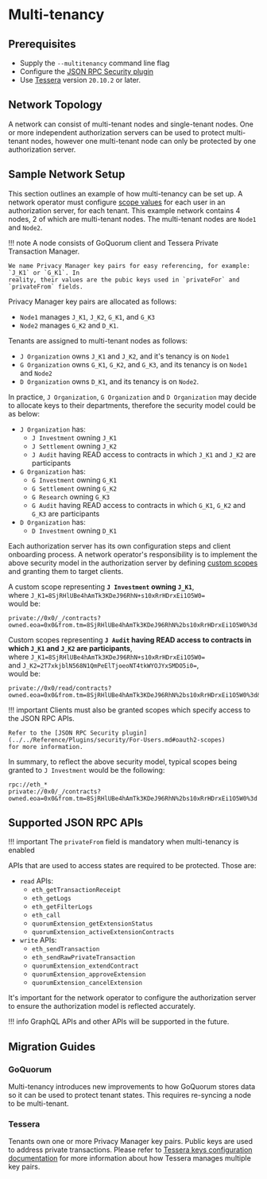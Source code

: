 # Multi-tenancy

## Prerequisites

* Supply the `--multitenancy` command line flag
* Configure the [JSON RPC Security plugin](JSON-RPC-API-Security.md#configuration)
* Use [Tessera] version `20.10.2` or later.

## Network Topology

A network can consist of multi-tenant nodes and single-tenant nodes. One or more independent
authorization servers can be used to protect multi-tenant nodes, however one multi-tenant node can
only be protected by one authorization server.

## Sample Network Setup

This section outlines an example of how multi-tenancy can be set up. A network operator must
configure [scope values] for each user in an authorization server, for each tenant.
This example network contains 4 nodes, 2 of which are multi-tenant nodes. The multi-tenant nodes are
`Node1` and `Node2`.

!!! note
    A node consists of GoQuorum client and Tessera Private Transaction Manager.

    We name Privacy Manager key pairs for easy referencing, for example: `J_K1` or `G_K1`. In
    reality, their values are the pubic keys used in `privateFor` and `privateFrom` fields.

Privacy Manager key pairs are allocated as follows:

* `Node1` manages `J_K1`, `J_K2`, `G_K1`, and `G_K3`
* `Node2` manages `G_K2` and `D_K1`.

Tenants are assigned to multi-tenant nodes as follows:

* `J Organization` owns `J_K1` and `J_K2`, and it's tenancy is on `Node1`
* `G Organization` owns `G_K1`, `G_K2`, and `G_K3`, and its tenancy is on `Node1` and `Node2`
* `D Organization` owns `D_K1`, and its tenancy is on `Node2`.

In practice, `J Organization`, `G Organization` and `D Organization` may decide to allocate keys to
their departments, therefore the security model could be as below:

* `J Organization` has:
    * `J Investment` owning `J_K1`
    * `J Settlement` owning `J_K2`
    * `J Audit` having READ access to contracts in which `J_K1` and `J_K2` are participants
* `G Organization` has:
    * `G Investment` owning `G_K1`
    * `G Settlement` owning `G_K2`
    * `G Research` owning `G_K3`
    * `G Audit` having READ access to contracts in which `G_K1`, `G_K2` and `G_K3` are participants
* `D Organization` has:
    * `D Investment` owning `D_K1`

Each authorization server has its own configuration steps and client onboarding process.
A network operator's responsibility is to implement the above security model in the authorization
server by defining [custom scopes](../../Concepts/Multitenancy/Overview.md#access-token-scope) and
granting them to target clients.

A custom scope representing __`J Investment` owning `J_K1`__,  
where `J_K1=8SjRHlUBe4hAmTk3KDeJ96RhN+s10xRrHDrxEi1O5W0=`  
would be:

```text
private://0x0/_/contracts?owned.eoa=0x0&from.tm=8SjRHlUBe4hAmTk3KDeJ96RhN%2bs10xRrHDrxEi1O5W0%3d
```

Custom scopes representing __`J Audit` having READ access to contracts in which `J_K1` and `J_K2` are participants__,  
where `J_K1=8SjRHlUBe4hAmTk3KDeJ96RhN+s10xRrHDrxEi1O5W0=`  
and `J_K2=2T7xkjblN568N1QmPeElTjoeoNT4tkWYOJYxSMDO5i0=`,  
would be:

```text
private://0x0/read/contracts?owned.eoa=0x0&from.tm=8SjRHlUBe4hAmTk3KDeJ96RhN%2bs10xRrHDrxEi1O5W0%3d&from.tm=2T7xkjblN568N1QmPeElTjoeoNT4tkWYOJYxSMDO5i0%3d
```

!!! important
    Clients must also be granted scopes which specify access to the JSON RPC APIs.

    Refer to the [JSON RPC Security plugin](../../Reference/Plugins/security/For-Users.md#oauth2-scopes)
    for more information.

In summary, to reflect the above security model, typical scopes being granted to `J Investment`
would be the following:

```text
rpc://eth_*
private://0x0/_/contracts?owned.eoa=0x0&from.tm=8SjRHlUBe4hAmTk3KDeJ96RhN%2bs10xRrHDrxEi1O5W0%3d
```

## Supported JSON RPC APIs

!!! important
    The `privateFrom` field is mandatory when multi-tenancy is enabled

APIs that are used to access states are required to be protected. Those are:

* `read` APIs:
    * `eth_getTransactionReceipt`
    * `eth_getLogs`
    * `eth_getFilterLogs`
    * `eth_call`
    * `quorumExtension_getExtensionStatus`
    * `quorumExtension_activeExtensionContracts`
* `write` APIs:
    * `eth_sendTransaction`
    * `eth_sendRawPrivateTransaction`
    * `quorumExtension_extendContract`
    * `quorumExtension_approveExtension`
    * `quorumExtension_cancelExtension`

It's important for the network operator to configure the authorization server to ensure the
authorization model is reflected accurately.

!!! info
    GraphQL APIs and other APIs will be supported in the future.

## Migration Guides

### GoQuorum

Multi-tenancy introduces new improvements to how GoQuorum stores data so it can be used to protect
tenant states. This requires re-syncing a node to be multi-tenant.

### Tessera

Tenants own one or more Privacy Manager key pairs. Public keys are used to address private transactions.
Please refer to [Tessera keys configuration documentation](https://docs.tessera.consensys.net/en/stable/HowTo/Configure/Keys/)
for more information about how Tessera manages multiple key pairs.

<!--links-->
[scope values]: ../../Concepts/Multitenancy/Overview.md#access-token-scope
[Tessera]: https://docs.tessera.consensys.net/en/stable/
